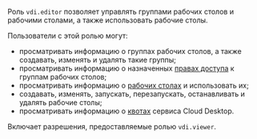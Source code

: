 Роль `vdi.editor` позволяет управлять группами рабочих столов и рабочими столами, а также использовать рабочие столы.

Пользователи с этой ролью могут:
* просматривать информацию о группах рабочих столов, а также создавать, изменять и удалять такие группы;
* просматривать информацию о назначенных [правах доступа](../../iam/concepts/access-control/index.md) к группам рабочих столов;
* просматривать информацию о [рабочих столах](../../cloud-desktop/concepts/desktops-and-groups.md) и использовать их;
* создавать, изменять, запускать, перезапускать, останавливать и удалять рабочие столы;
* просматривать информацию о [квотах](../../cloud-desktop/concepts/limits.md#quotas) сервиса Cloud Desktop.

Включает разрешения, предоставляемые ролью `vdi.viewer`.